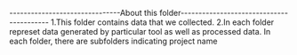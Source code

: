 -------------------------------About this folder-----------------------------------------
1.This folder contains data that we collected.
2.In each folder represet data generated by particular tool as well as processed data. 
In each folder, there are subfolders indicating project name


